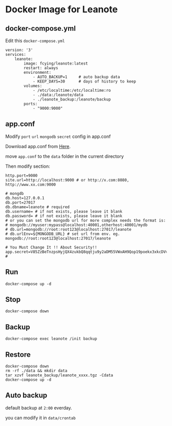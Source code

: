 
# Docker Image for Leanote

## docker-compose.yml

Edit this `docker-compose.yml`
```
version: '3' 
services:
    leanote:
        image: fcying/leanote:latest
        restart: always
        environment:
            - AUTO_BACKUP=1     # auto backup data
            - KEEP_DAYS=30      # days of history to keep
        volumes:
            - /etc/localtime:/etc/localtime:ro
            - ./data:/leanote/data
            - ./leanote_backup:/leanote/backup
        ports:
            - "9000:9000"
```



## app.conf  

Modify `port` `url` `mongodb` `secret` config in app.conf

Download app.conf from [Here](https://raw.githubusercontent.com/leanote/leanote/master/conf/app.conf).

move `app.conf` to the `data` folder in the current directory

Then modify section:

```
http.port=9000
site.url=http://localhost:9000 # or http://x.com:8080, http://www.xx.com:9000

# mongdb
db.host=127.0.0.1
db.port=27017
db.dbname=leanote # required
db.username= # if not exists, please leave it blank
db.password= # if not exists, please leave it blank
# or you can set the mongodb url for more complex needs the format is:
# mongodb://myuser:mypass@localhost:40001,otherhost:40001/mydb
# db.url=mongodb://root:root123@localhost:27017/leanote
# db.urlEnv=${MONGODB_URL} # set url from env. eg. mongodb://root:root123@localhost:27017/leanote

# You Must Change It !! About Security!!
app.secret=V85ZzBeTnzpsHyjQX4zukbQ8qqtju9y2aDM55VWxAH9Qop19poekx3xkcDVvrD0y #
```



## Run
```
docker-compose up -d
```



## Stop
```
docker-compose down
```



## Backup
```
docker-compose exec leanote /init backup
```



## Restore
```
docker-compose down
rm -rf ./data && mkdir data
tar xzvf leanote_backup/leanote_xxxx.tgz -Cdata
docker-compose up -d
```



## Auto backup

default backup at `2:00` everday.

you can modify it in `data/crontab`


